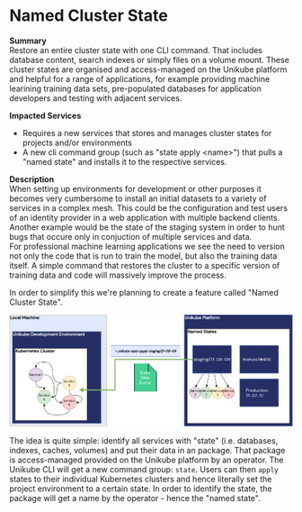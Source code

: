 # Named Cluster State

**Summary**  
Restore an entire cluster state with one CLI command. That includes database content, search indexes or simply files on a volume mount. These cluster states are organised and access-managed on the Unikube platform and helpful for a range of applications, for example providing machine learining training data sets, pre-populated databases for application developers and testing with adjacent services.

**Impacted Services**  
- Requires a new services that stores and manages cluster states for projects and/or environments  
- A new cli command group (such as "state apply <name\>") that pulls a "named state" and installs it to the respective services.  

**Description**  
When setting up environments for development or other purposes it becomes very cumbersome to install an initial datasets to a variety of services in a complex mesh. This could be the configuration and test users of an identity provider in a web application with multiple backend clients. Another example would be the state of the staging system in order to hunt bugs that occure only in conjuction of multiple services and data.  
For professional machine learning applications we see the need to version not only the code that is run to train the model, but also the training data itself. A simple command that restores the cluster to a specific version of training data and code will massively improve the process.

In order to simplify this we're planning to create a feature called "Named Cluster State".

![Named Cluster States](./assets/named_state.png)

The idea is quite simple: identify all services with "state" (i.e. databases, indexes, caches, volumes) and put their data in an package. That package is access-managed provided on the Unikube platform by an operator. 
The Unikube CLI will get a new command group: `state`. Users can then `apply` states to their individual Kubernetes clusters and hence literally set the project environment to a certain state. In order to identify the state, the package will get a name by the operator - hence the "named state".

